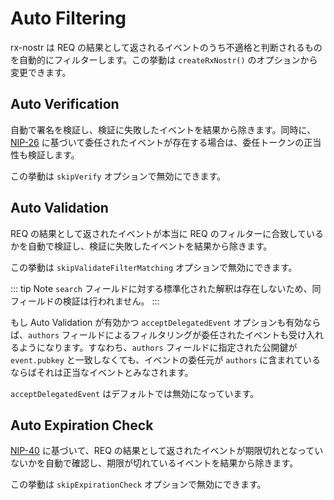 # Auto Filtering

rx-nostr は REQ の結果として返されるイベントのうち不適格と判断されるものを自動的にフィルターします。この挙動は `createRxNostr()` のオプションから変更できます。

## Auto Verification

自動で署名を検証し、検証に失敗したイベントを結果から除きます。同時に、[NIP-26](https://github.com/nostr-protocol/nips/blob/master/26.md) に基づいて委任されたイベントが存在する場合は、委任トークンの正当性も検証します。

この挙動は `skipVerify` オプションで無効にできます。

## Auto Validation

REQ の結果として返されたイベントが本当に REQ のフィルターに合致しているかを自動で検証し、検証に失敗したイベントを結果から除きます。

この挙動は `skipValidateFilterMatching` オプションで無効にできます。

::: tip Note
`search` フィールドに対する標準化された解釈は存在しないため、同フィールドの検証は行われません。
:::

もし Auto Validation が有効かつ `acceptDelegatedEvent` オプションも有効ならば、`authors` フィールドによるフィルタリングが委任されたイベントも受け入れるようになります。すなわち、`authors` フィールドに指定された公開鍵が `event.pubkey` と一致しなくても、イベントの委任元が `authors` に含まれているならばそれは正当なイベントとみなされます。

`acceptDelegatedEvent` はデフォルトでは無効になっています。

## Auto Expiration Check

[NIP-40](https://github.com/nostr-protocol/nips/blob/master/40.md) に基づいて、REQ の結果として返されたイベントが期限切れとなっていないかを自動で確認し、期限が切れているイベントを結果から除きます。

この挙動は `skipExpirationCheck` オプションで無効にできます。
